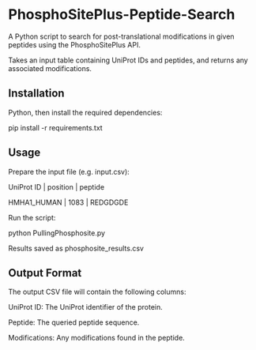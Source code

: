 # PhosphoSitePlus-Peptide-Search

A Python script to search for post-translational modifications in given peptides using the PhosphoSitePlus API. 

Takes an input table containing UniProt IDs and peptides, and returns any associated modifications.


## Installation

Python, then install the required dependencies:

pip install -r requirements.txt


## Usage

Prepare the input file (e.g. input.csv):

UniProt ID |	position |	peptide

HMHA1_HUMAN |	1083 |	REDGDGDE

Run the script:

python PullingPhosphosite.py

Results saved as phosphosite_results.csv


## Output Format

The output CSV file will contain the following columns:

UniProt ID: The UniProt identifier of the protein.

Peptide: The queried peptide sequence.

Modifications: Any modifications found in the peptide.

